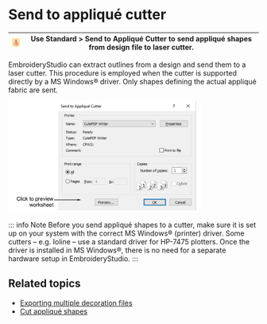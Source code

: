 # Send to appliqué cutter

| ![SendToAppliqueCutter.png](assets/SendToAppliqueCutter.png) | Use Standard > Send to Appliqué Cutter to send appliqué shapes from design file to laser cutter. |
| ------------------------------------------------------------ | ------------------------------------------------------------------------------------------------ |

EmbroideryStudio can extract outlines from a design and send them to a laser cutter. This procedure is employed when the cutter is supported directly by a MS Windows® driver. Only shapes defining the actual appliqué fabric are sent.

![SendToAppliqueCutter00082.png](assets/SendToAppliqueCutter00082.png)

::: info Note
Before you send appliqué shapes to a cutter, make sure it is set up on your system with the correct MS Windows® (printer) driver. Some cutters – e.g. Ioline – use a standard driver for HP-7475 plotters. Once the driver is installed in MS Windows®, there is no need for a separate hardware setup in EmbroideryStudio.
:::

## Related topics

- [Exporting multiple decoration files](../../Applied/export/Exporting_multiple_decoration_files)
- [Cut appliqué shapes](../../Applied/export/Cut_appliqué_shapes)
